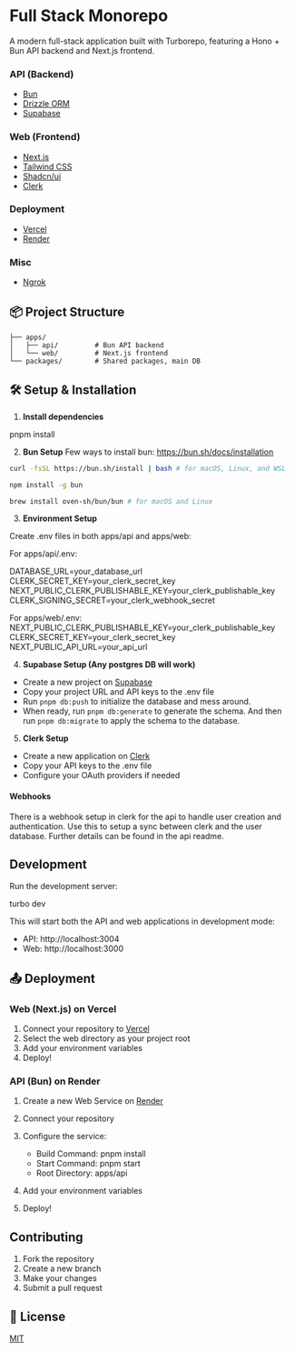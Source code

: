 # Full Stack Monorepo

A modern full-stack application built with Turborepo, featuring a Hono + Bun API backend and Next.js frontend.


### API (Backend)
- [Bun](https://bun.sh/) 
- [Drizzle ORM](https://orm.drizzle.team/)
- [Supabase](https://supabase.com/)

### Web (Frontend)
- [Next.js](https://nextjs.org/)
- [Tailwind CSS](https://tailwindcss.com/) 
- [Shadcn/ui](https://ui.shadcn.com/) 
- [Clerk](https://clerk.com/) 

### Deployment
- [Vercel](https://vercel.com/)
- [Render](https://render.com/)

### Misc
- [Ngrok](https://ngrok.com/)


## 📦 Project Structure
```
├── apps/
│   ├── api/         # Bun API backend
│   └── web/         # Next.js frontend
└── packages/        # Shared packages, main DB
```

## 🛠️ Setup & Installation


1. **Install dependencies**

pnpm install

2. **Bun Setup**
Few ways to install bun:
https://bun.sh/docs/installation

```bash
curl -fsSL https://bun.sh/install | bash # for macOS, Linux, and WSL
```

```bash
npm install -g bun 
```

```bash
brew install oven-sh/bun/bun # for macOS and Linux
```

3. **Environment Setup**

Create .env files in both apps/api and apps/web:

For apps/api/.env:

DATABASE_URL=your_database_url
CLERK_SECRET_KEY=your_clerk_secret_key
NEXT_PUBLIC_CLERK_PUBLISHABLE_KEY=your_clerk_publishable_key
CLERK_SIGNING_SECRET=your_clerk_webhook_secret

For apps/web/.env:
NEXT_PUBLIC_CLERK_PUBLISHABLE_KEY=your_clerk_publishable_key
CLERK_SECRET_KEY=your_clerk_secret_key
NEXT_PUBLIC_API_URL=your_api_url

4. **Supabase Setup (Any postgres DB will work)**
- Create a new project on [Supabase](https://supabase.com)
- Copy your project URL and API keys to the .env file
- Run `pnpm db:push` to initialize the database and mess around.
- When ready, run `pnpm db:generate` to generate the schema. And then run `pnpm db:migrate` to apply the schema to the database.

5. **Clerk Setup**
- Create a new application on [Clerk](https://clerk.com)
- Copy your API keys to the .env file
- Configure your OAuth providers if needed

#### Webhooks
There is a webhook setup in clerk for the api to handle user creation and authentication. 
Use this to setup a sync between clerk and the user database. Further details can be found in the api readme.

## Development

Run the development server:

turbo dev

This will start both the API and web applications in development mode:
- API: http://localhost:3004
- Web: http://localhost:3000

## 📤 Deployment

### Web (Next.js) on Vercel

1. Connect your repository to [Vercel](https://vercel.com)
2. Select the web directory as your project root
3. Add your environment variables
4. Deploy!

### API (Bun) on Render

1. Create a new Web Service on [Render](https://render.com)
2. Connect your repository
3. Configure the service:
   - Build Command:  pnpm install
   - Start Command: pnpm start
   - Root Directory: apps/api
4. Add your environment variables

5. Deploy!

##  Contributing

1. Fork the repository
2. Create a new branch
3. Make your changes
4. Submit a pull request

## 📝 License

[MIT](LICENSE)
